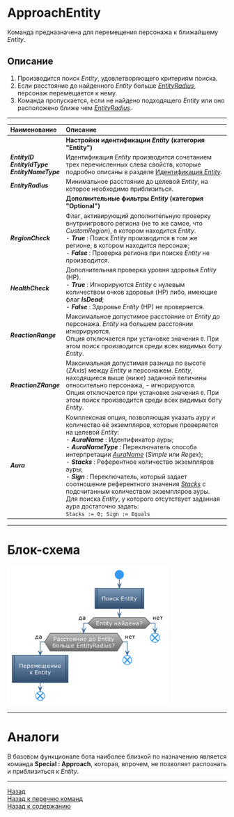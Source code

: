 # **ApproachEntity**

Команда предназначена для перемещения персонажа к ближайшему *Entity*.

## **Описание**

1. Производится поиск *Entity*, удовлетворяющего критериям поиска.
2. Если расстояние до найденного *Entity* больше [*EntityRadius*](#ref-EntityRadius), персонаж перемещается к нему.
3. Команда пропускается, если не найдено подходящего *Entity* или оно расположено ближе чем [*EntityRadius*](#ref-EntityRadius).

---

| **Наименование** | **Описание** 
|:-----------------|:-------------
||**Настройки идентификации *Entity* (категория "Entity")**
|<a name ="ref-EntityID">***EntityID***</a><br/><a name ="ref-EntityIdType">***EntityIdType***</a><br/><a name ="ref-EntityNameType">***EntityNameType***</a> | Идентификация *Entity* производится сочетанием трех перечисленных слева свойств, которые подробно описаны в разделе [Идентификация *Entity*](../../General/EntityIdentification-RU.md).
|<a name ="ref-EntityRadius">***EntityRadius***</a> | Минимальное расстояние до целевой *Entity*, на которое необходимо приблизиться.
||**Дополнительные фильтры *Entity* (категория "Optional")**
|<a name ="ref-RegionCheck">***RegionCheck***</a> | Флаг, активирующий дополнительную проверку внутриигрового региона (не то же самое, что *CustomRegion*), в котором находится *Entity*.<br/>- ***True*** : Поиск *Entity* производится в том же регионе, в котором находится персонаж;<br/>- ***False*** : Проверка региона при поиске *Entity* не производится.
|<a name ="ref-HealthCheck">***HealthCheck***</a> | Дополнительная проверка уровня здоровья *Entity* (HP).<br/>- ***True*** : Игнорируются *Entity* с нулевым количеством очков здоровья (HP) либо, имеющие флаг ***IsDead***;<br/>- ***False*** : Здоровье *Entity* (HP) не проверяется.
|<a name ="ref-ReactionRange">***ReactionRange***</a> | Максимальное допустимое расстояние от *Entity* до персонажа. *Entity* на большем расстоянии игнорируются.<br/> Опция отключается при установке значения ``0``. При этом поиск производится среди всех видимых боту *Entity*.
|<a name ="ref-ReactionZRange">***ReactionZRange***</a> | Максимальная допустимая разница по высоте (ZAxis) между *Entity* и персонажем. *Entity*, находящиеся выше (ниже) заданной величины относительно персонажа, - игнорируются. <br/> Опция отключается при установке значения ``0``. При этом поиск производится среди всех видимых боту *Entity*.
|<a name ="ref-Aura">***Aura***</a> | Комплексная опция, позволяющая указать ауру и количество её экземпляров, которые проверяется на целевой *Entity*:<br/>- <a name ="ref-AuraName">***AuraName***</a> : Идентификатор ауры;<br/>- <a name ="ref-AuraNameType">***AuraNameType***</a> : Переключатель способа интерпретации [*AuraName*](#ref-AuraName) (*Simple* или *Regex*);<br/>- <a name ="ref-Stacks">***Stacks***</a> : Референтное количество экземпляров ауры;<br/>- <a name ="ref-Sign">***Sign***</a> : Переключатель, который задает соотношение референтного значения [*Stacks*](!ref-Stacks) с подсчитанным количеством экземпляров ауры.<br/>Для поиска *Entity*, у которого отсутствует заданная аура достаточно задать:<br/> ```Stacks := 0; Sign := Equals```

<!---

# **Внутренние условия**

Команда игнорируется (пропускается) в следующих случаях:
- Отсутствует *Entity*, удовлетворяющее критериям поиска.
- Расстояние между персонажем и ближайшим *Entity*, удовлетворяющим критериям поиска, меньше [*EntityRadius*](#ref-EntityRadius). -->

---

# **Блок-схема**
![Блок-схема](diagrams/ApproachEntity-RU.png)

---

# **Аналоги**

В базовом функционале бота наиболее близкой по назначению является команда **Special : Approach**, которая, впрочем, не позволяет распознать и приблизиться к *Entity*.

---

<a href="javascript:history.back()">Назад</a>  
[Назад к перечню команд](../EntityTools-UccExtensions-RU.md#Команды)  
[Назад к содержанию](../../index.md)